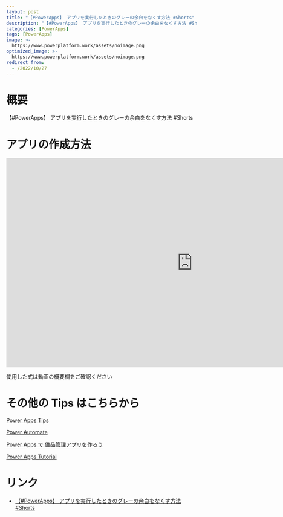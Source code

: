 ```yaml
---
layout: post
title: "【#PowerApps】 アプリを実行したときのグレーの余白をなくす方法 #Shorts"
description: "【#PowerApps】 アプリを実行したときのグレーの余白をなくす方法 #Shortsを動画で分かりやすく解説"
categories: [PowerApps]
tags: [PowerApps]
image: >-
  https://www.powerplatform.work/assets/noimage.png
optimized_image: >-
  https://www.powerplatform.work/assets/noimage.png
redirect_from:
  - /2022/10/27
---
```



#  概要

【#PowerApps】 アプリを実行したときのグレーの余白をなくす方法 #Shorts


# アプリの作成方法

<iframe width="983" height="553" src="https://www.youtube.com/embed/3mX1JxXYL0M" title="YouTube video player" frameborder="0" allow="accelerometer; autoplay; clipboard-write; encrypted-media; gyroscope; picture-in-picture" allowfullscreen></iframe>


使用した式は動画の概要欄をご確認ください


# その他の Tips はこちらから

[Power Apps Tips](https://www.youtube.com/watch?v=VrAQf3JQ7yM&list=PLVhFi1fb3DqakSLVMn22DDcySXh9jtzi- )


[Power Automate](https://www.youtube.com/watch?v=-YnJYT0ASEM&list=PLVhFi1fb3Dqbzic6GieqnLFgD3aTj-eHA)


[Power Apps で 備品管理アプリを作ろう](https://www.youtube.com/playlist?list=PLVhFi1fb3DqZM3HKb8Hea6XEL96990Fyn)


[Power Apps Tutorial](https://www.youtube.com/playlist?list=PLVhFi1fb3DqalxpL974VvAJvV4iWoSbe_)


# リンク


- [【#PowerApps】 アプリを実行したときのグレーの余白をなくす方法 #Shorts](https://www.youtube.com/watch?v=3mX1JxXYL0M)

